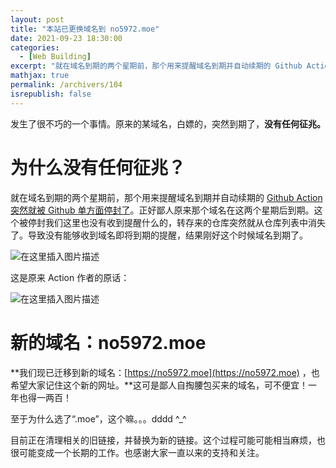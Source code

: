 ```yaml
---
layout: post
title: "本站已更换域名到 no5972.moe"
date: 2021-09-23 18:30:00
categories: 
  - [Web Building]
excerpt: "就在域名到期的两个星期前，那个用来提醒域名到期并自动续期的 Github Action 突然就被 Github 单方面停封了。正好鄙人原来那个域名在这两个星期后到期。这个被停封我们这里也没有收到提醒什么的，转存来的仓库突然就从仓库列表中消失了。导致没有能够收到域名即将到期的提醒，结果刚好这个时候域名到期了。"
mathjax: true
permalink: /archivers/104
isrepublish: false
---
```


发生了很不巧的一个事情。原来的某域名，白嫖的，突然到期了，**没有任何征兆。**

# 为什么没有任何征兆？

就在域名到期的两个星期前，那个用来提醒域名到期并自动续期的 [Github Action 突然就被 Github 单方面停封了](https://github.com/luolongfei/next-freenom#%E6%B3%A8%E6%84%8F%E7%94%B1%E4%BA%8E%E6%88%91%E5%89%8D%E4%BB%93%E5%BA%93-httpsgithubcomluolongfeifreenom-%E4%B8%8D%E6%98%8E%E5%8E%9F%E5%9B%A0%E8%A2%AB%E5%B0%81%E4%BC%B0%E8%AE%A1%E6%98%AF%E4%B8%8E%E6%97%A9%E5%89%8D%E7%9A%84-github-action-%E4%BA%8B%E4%BB%B6%E6%9C%89%E5%85%B3%E6%95%85%E5%B0%86%E5%8E%9F%E9%A1%B9%E7%9B%AE%E8%BF%81%E7%A7%BB%E8%87%B3%E6%AD%A4%E6%8E%A5%E4%B8%8B%E6%9D%A5%E7%9A%84%E5%BC%80%E5%8F%91%E4%B8%8E%E7%BB%B4%E6%8A%A4%E5%B0%86%E5%9C%A8%E6%AD%A4%E4%BB%93%E5%BA%93%E8%BF%9B%E8%A1%8Cdocker-%E4%BB%93%E5%BA%93-httpshubdockercomrluolongfeifreenom-%E4%B8%8D%E5%8F%97%E5%BD%B1%E5%93%8D%E6%8E%A8%E8%8D%90%E9%80%9A%E8%BF%87-docker-%E9%83%A8%E7%BD%B2%E6%88%96%E8%80%85%E5%8F%82%E8%80%83%E4%B8%8B%E6%96%B9%E6%96%87%E6%A1%A3%E7%9B%B4%E6%8E%A5%E6%90%AC%E8%BF%90%E5%88%B0%E8%85%BE%E8%AE%AF%E4%BA%91%E5%87%BD%E6%95%B0%E9%83%A8%E7%BD%B2%E6%9C%AC%E9%A1%B9%E7%9B%AE%E4%BE%9D%E7%84%B6%E9%95%BF%E6%9C%9F%E7%BB%B4%E6%8A%A4)。正好鄙人原来那个域名在这两个星期后到期。这个被停封我们这里也没有收到提醒什么的，转存来的仓库突然就从仓库列表中消失了。导致没有能够收到域名即将到期的提醒，结果刚好这个时候域名到期了。

![在这里插入图片描述](https://img-blog.csdnimg.cn/1ac4508bcaf94ca99d781fd6f7c28c34.png)

这是原来 Action 作者的原话：

![在这里插入图片描述](https://img-blog.csdnimg.cn/a33d18ac2eaf449c93afffd4d06b8c79.png)

# 新的域名：no5972.moe

**我们现已迁移到新的域名：[https://no5972.moe](https://no5972.moe) ，也希望大家记住这个新的网址。**这可是鄙人自掏腰包买来的域名，可不便宜！一年也得一两百！

至于为什么选了“.moe”，这个嘛。。。dddd ^_^

目前正在清理相关的旧链接，并替换为新的链接。这个过程可能可能相当麻烦，也很可能变成一个长期的工作。也感谢大家一直以来的支持和关注。
